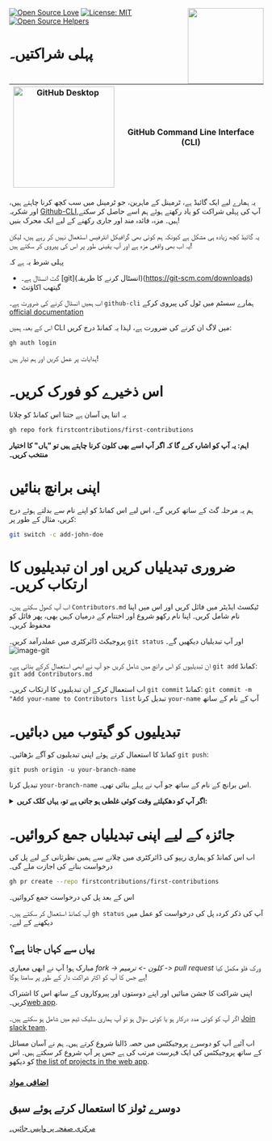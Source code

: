 [![Open Source Love](https://badges.frapsoft.com/os/v1/open-source.svg?v=103)](https://github.com/ellerbrock/open-source-badges/)
[<img align="right" width="150" src="https://firstcontributions.github.io/assets/gui-tool-tutorials/github-desktop-tutorial/join-slack-team.png">](https://join.slack.com/t/firstcontributors/shared_invite/enQtNjkxNzQwNzA2MTMwLTVhMWJjNjg2ODRlNWZhNjIzYjgwNDIyZWYwZjhjYTQ4OTBjMWM0MmFhZDUxNzBiYzczMGNiYzcxNjkzZDZlMDM)
[![License: MIT](https://img.shields.io/badge/License-MIT-green.svg)](https://opensource.org/licenses/MIT)
[![Open Source Helpers](https://www.codetriage.com/roshanjossey/first-contributions/badges/users.svg)](https://www.codetriage.com/roshanjossey/first-contributions)


# پہلی شراکتیں۔


| <img alt="GitHub Desktop" src="https://cdn.icon-icons.com/icons2/2157/PNG/512/github_git_hub_logo_icon_132878.png" width="200"> | GitHub Command Line Interface (CLI) |
|------------------------------------------------------------------------------------------------------------------------------------------------------------------------------------------------------------------------------------------------------------------------------------------------------|-------------------------------------|

یہ ہمارے لیے ایک گائیڈ ہے، ٹرمینل کے ماہرین، جو ٹرمینل میں سب کچھ کرنا چاہتے ہیں، اور شکریہ [Github-CLI](https://cli.github.com/),آپ کی پہلی شراکت کو یاد رکھتے ہوئے ہم اسے حاصل کر سکتے ہیں۔
مزہ، فائدہ مند اور جاری رکھنے کے لیے ایک محرک بنیں!

یہ گائیڈ کچھ زیادہ ہی مشکل ہے کیونکہ ہم کوئی بھی گرافیکل انٹرفیس استعمال نہیں کر رہے ہیں، لیکن یہ اب بھی واقعی مزہ ہے اور آپ یقینی طور پر اس کی پیروی کر سکتے ہیں!

پہلی شرط یہ ہے کہ
- گٹ انسٹال ہے۔ [git](انسٹال کرنے کا طریقہ)(https://git-scm.com/downloads)
- گیتھب اکاؤنٹ


اب ہمیں انسٹال کرنے کی ضرورت ہے۔ `github-cli` ہمارے سسٹم میں ٹول کی پیروی کرکے [official documentation](https://github.com/cli/cli#installation)

اس کے بعد، ہمیں CLI میں لاگ ان کرنے کی ضرورت ہے، لہذا یہ کمانڈ درج کریں:
```bash
gh auth login
```

ہدایات پر عمل کریں اور ہم تیار ہیں!


# اس ذخیرے کو فورک کریں۔
یہ اتنا ہی آسان ہے جتنا اس کمانڈ کو چلانا
```bash
gh repo fork firstcontributions/first-contributions
```
**اہم: یہ آپ کو اشارہ کرے گا کہ اگر آپ اسے بھی کلون کرنا چاہتے ہیں تو "ہاں" کا اختیار منتخب کریں۔**

# اپنی برانچ بنائیں
ہم یہ مرحلہ گٹ کے ساتھ کریں گے، اس لیے اس کمانڈ کو اپنے نام سے بدلتے ہوئے درج کریں، مثال کے طور پر:
```bash
git switch -c add-john-doe
```

# ضروری تبدیلیاں کریں اور ان تبدیلیوں کا ارتکاب کریں۔
اب آپ کھول سکتے ہیں۔ `Contributors.md` ٹیکسٹ ایڈیٹر میں فائل کریں اور اس میں اپنا نام شامل کریں۔ اپنا نام رکھو شروع اور اختتام کے درمیان کہیں بھی، پھر فائل کو محفوظ کریں۔

پروجیکٹ ڈائرکٹری میں عملدرآمد کریں۔ `git status` اور آپ تبدیلیاں دیکھیں گے۔
![image-git](https://camo.githubusercontent.com/a35c4722d7aab337eefc655d1488f7b4dc038508e6adaf5e88e2e052a976f010/68747470733a2f2f6669727374636f6e747269627574696f6e732e6769746875622e696f2f6173736574732f526561646d652f6769742d7374617475732e706e67)

ان تبدیلیوں کو اس برانچ میں شامل کریں جو آپ نے ابھی استعمال کرکے بنائی ہے۔ `git add` کمانڈ:
`git add Contributors.md`

اب استعمال کرکے ان تبدیلیوں کا ارتکاب کریں۔ `git commit` کمانڈ:
`git commit -m "Add your-name to Contributors list`
تبدیل کرنا `your-name` آپ کے نام کے ساتھ

# تبدیلیوں کو گیتوب میں دبائیں۔
کمانڈ کا استعمال کرتے ہوئے اپنی تبدیلیوں کو آگے بڑھائیں۔ `git push`:

```
git push origin -u your-branch-name
```

تبدیل کرنا `your-branch-name` اس برانچ کے نام کے ساتھ جو آپ نے پہلے بنائی تھی۔.

<details>
<summary> <strong>اگر آپ کو دھکیلتے وقت کوئی غلطی ہو جاتی ہے تو، یہاں کلک کریں:</strong> </summary>

- ### تصدیق کی غلطی
     <pre>ریموٹ: پاس ورڈ کی توثیق کے لیے سپورٹ 13 اگست 2021 کو ہٹا دیا گیا تھا۔ براہ کرم اس کے بجائے ذاتی رسائی کا ٹوکن استعمال کریں۔
 remote: براہ کرم دیکھیں https://github.blog/2020-12-15-token-authentication-requirements-for-git-operations/ مزید معلومات کے لیے.
  fatal: کے لیے توثیق ناکام ہو گئی۔ 'https://github.com/<your-username>/first-contributions.git/'</pre>
  کے پاس جاؤ [GitHub's tutorial](https://docs.github.com/en/authentication/connecting-to-github-with-ssh/adding-a-new-ssh-key-to-your-github-account) اپنے اکاؤنٹ میں SSH کلید بنانے اور ترتیب دینے پر۔

</details>

# جائزہ کے لیے اپنی تبدیلیاں جمع کروائیں۔
اب اس کمانڈ کو ہماری ریپو کی ڈائرکٹری میں چلانے سے ہمیں نظرثانی کے لیے پل کی درخواست بنانے کی اجازت ملے گی۔

```bash
gh pr create --repo firstcontributions/first-contributions
```

اس کے بعد پل کی درخواست جمع کروائیں۔

آپ کمانڈ استعمال کر سکتے ہیں۔ `gh status` آپ کی ذکر کردہ پل کی درخواست کو عمل میں دیکھنے کے لیے۔

## یہاں سے کہاں جانا ہے؟

مبارک ہو! آپ نے ابھی معیاری _fork -> کلون -> ترمیم -> pull request_ ورک فلو مکمل کیا ہے جس کا آپ کو اکثر شراکت دار کے طور پر سامنا ہوگا!

اپنی شراکت کا جشن منائیں اور اپنے دوستوں اور پیروکاروں کے ساتھ اس کا اشتراک کریں۔[web app](https://firstcontributions.github.io/#social-share).

اگر آپ کو کوئی مدد درکار ہو یا کوئی سوال ہو تو آپ ہماری سلیک ٹیم میں شامل ہو سکتے ہیں۔ [Join slack team](https://join.slack.com/t/firstcontributors/shared_invite/zt-vchl8cde-S0KstI_jyCcGEEj7rSTQiA).

اب آئیے آپ کو دوسرے پروجیکٹس میں حصہ ڈالنا شروع کرتے ہیں۔ ہم نے آسان مسائل کے ساتھ پروجیکٹس کی ایک فہرست مرتب کی ہے جس پر آپ شروع کر سکتے ہیں۔ اس کو دیکھو [the list of projects in the web app](https://firstcontributions.github.io/#project-list).

### [اضافی مواد](additional-material/git_workflow_scenarios/additional-material.md)

## دوسرے ٹولز کا استعمال کرتے ہوئے سبق

[مرکزی صفحہ پر واپس جائیں۔](https://github.com/firstcontributions/first-contributions#tutorials-using-other-tools)
